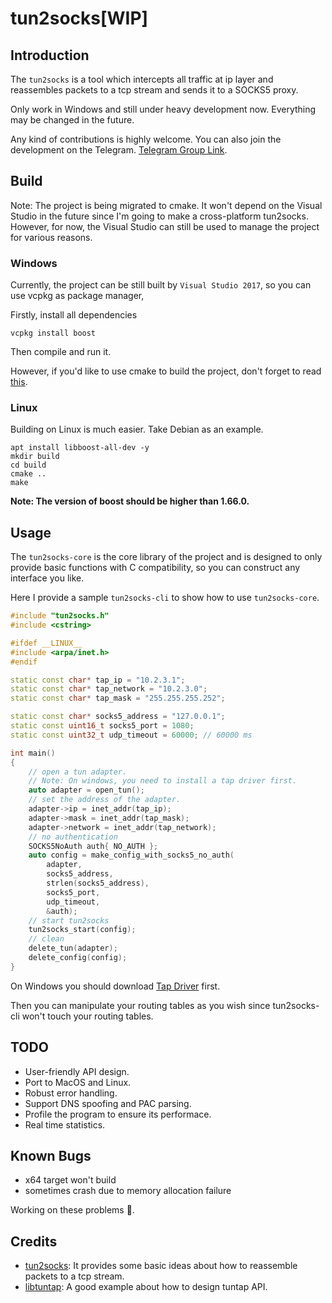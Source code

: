 # tun2socks[WIP]

## Introduction

The `tun2socks` is a tool which intercepts all traffic at ip layer and reassembles packets to a tcp stream and sends it to a SOCKS5 proxy.

Only work in Windows and still under heavy development now. Everything may be changed in the future.

Any kind of contributions is highly welcome. You can also join the development on the Telegram. [Telegram Group Link](https://t.me/joinchat/HFFokxdMTSOdbL2bKIVhnw).

## Build

Note: The project is being migrated to cmake. It won't depend on the Visual Studio in the future since I'm going to make a cross-platform tun2socks. However, for now, the Visual Studio can still be used to manage the project for various reasons.

### Windows

Currently, the project can be still built by `Visual Studio 2017`, so you can use vcpkg as package manager,

Firstly, install all dependencies

```
vcpkg install boost
```

Then compile and run it.

However, if you'd like to use cmake to build the project, don't forget to read [this](https://github.com/Microsoft/vcpkg/blob/master/docs/examples/installing-and-using-packages.md#handling-libraries-without-native-cmake-support).

### Linux

Building on Linux is much easier. Take Debian as an example.

```
apt install libboost-all-dev -y
mkdir build
cd build
cmake ..
make
```

**Note: The version of boost should be higher than 1.66.0.**

## Usage

The `tun2socks-core` is the core library of the project and is designed to only provide basic functions with C compatibility, so you can construct any interface you like.

Here I provide a sample `tun2socks-cli` to show how to use `tun2socks-core`.

```C++
#include "tun2socks.h"
#include <cstring>

#ifdef __LINUX__
#include <arpa/inet.h>
#endif

static const char* tap_ip = "10.2.3.1";
static const char* tap_network = "10.2.3.0";
static const char* tap_mask = "255.255.255.252";

static const char* socks5_address = "127.0.0.1";
static const uint16_t socks5_port = 1080;
static const uint32_t udp_timeout = 60000; // 60000 ms

int main()
{
	// open a tun adapter.
	// Note: On windows, you need to install a tap driver first.
	auto adapter = open_tun();
	// set the address of the adapter.
	adapter->ip = inet_addr(tap_ip);
	adapter->mask = inet_addr(tap_mask);
	adapter->network = inet_addr(tap_network);
	// no authentication
	SOCKS5NoAuth auth{ NO_AUTH };
	auto config = make_config_with_socks5_no_auth(
		adapter, 
		socks5_address, 
		strlen(socks5_address), 
		socks5_port, 
		udp_timeout, 
		&auth);
	// start tun2socks
	tun2socks_start(config);
	// clean
	delete_tun(adapter);
	delete_config(config);
}
```

On Windows you should download [Tap Driver](http://build.openvpn.net/downloads/releases/latest/) first.

Then you can manipulate your routing tables as you wish since tun2socks-cli won't touch your routing tables.

## TODO

- User-friendly API design.
- Port to MacOS and Linux.
- Robust error handling.
- Support DNS spoofing and PAC parsing.
- Profile the program to ensure its performace.
- Real time statistics.

## Known Bugs

- x64 target won't build
- sometimes crash due to memory allocation failure

Working on these problems 💪.

## Credits

- [tun2socks](https://github.com/zhuhaow/tun2socks): It provides some basic ideas about how to reassemble packets to a tcp stream.
- [libtuntap](https://github.com/LaKabane/libtuntap): A good example about how to design tuntap API.